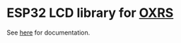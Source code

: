 # ESP32 LCD library for [OXRS](https://oxrs.io)

See [here](https://oxrs.io/docs/libraries/esp32-lcd-library.html) for documentation.

